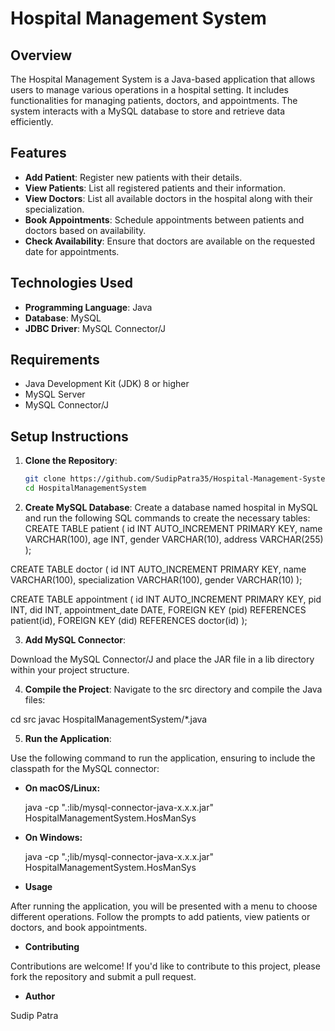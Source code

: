 # Hospital Management System

## Overview

The Hospital Management System is a Java-based application that allows users to manage various operations in a hospital setting. It includes functionalities for managing patients, doctors, and appointments. The system interacts with a MySQL database to store and retrieve data efficiently.

## Features

- **Add Patient**: Register new patients with their details.
- **View Patients**: List all registered patients and their information.
- **View Doctors**: List all available doctors in the hospital along with their specialization.
- **Book Appointments**: Schedule appointments between patients and doctors based on availability.
- **Check Availability**: Ensure that doctors are available on the requested date for appointments.

## Technologies Used

- **Programming Language**: Java
- **Database**: MySQL
- **JDBC Driver**: MySQL Connector/J

## Requirements

- Java Development Kit (JDK) 8 or higher
- MySQL Server
- MySQL Connector/J

## Setup Instructions

1. **Clone the Repository**:

   ```bash
   git clone https://github.com/SudipPatra35/Hospital-Management-System.git
   cd HospitalManagementSystem

2. **Create MySQL Database**:
Create a database named hospital in MySQL and run the following SQL commands to create the necessary tables:
CREATE TABLE patient (
    id INT AUTO_INCREMENT PRIMARY KEY,
    name VARCHAR(100),
    age INT,
    gender VARCHAR(10),
    address VARCHAR(255)
);

CREATE TABLE doctor (
    id INT AUTO_INCREMENT PRIMARY KEY,
    name VARCHAR(100),
    specialization VARCHAR(100),
    gender VARCHAR(10)
);

CREATE TABLE appointment (
    id INT AUTO_INCREMENT PRIMARY KEY,
    pid INT,
    did INT,
    appointment_date DATE,
    FOREIGN KEY (pid) REFERENCES patient(id),
    FOREIGN KEY (did) REFERENCES doctor(id)
);

3. **Add MySQL Connector**:

Download the MySQL Connector/J and place the JAR file in a lib directory within your project structure.

4. **Compile the Project**:
Navigate to the src directory and compile the Java files:

cd src
javac HospitalManagementSystem/*.java

5. **Run the Application**:

Use the following command to run the application, ensuring to include the classpath for the MySQL connector:

- **On macOS/Linux:**
  
    java -cp ".:lib/mysql-connector-java-x.x.x.jar" HospitalManagementSystem.HosManSys

- **On Windows:**
  
    java -cp ".;lib/mysql-connector-java-x.x.x.jar" HospitalManagementSystem.HosManSys


- **Usage**
  
After running the application, you will be presented with a menu to choose different operations. Follow the prompts to add patients, view patients or doctors, and book appointments.

- **Contributing**
  
Contributions are welcome! If you'd like to contribute to this project, please fork the repository and submit a pull request.


- **Author**
  
Sudip Patra
